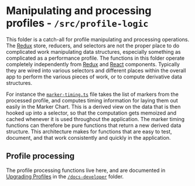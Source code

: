 # Manipulating and processing profiles - `/src/profile-logic`

This folder is a catch-all for profile manipulating and processing operations. The [Redux](http://redux.js.org/) store, reducers, and selectors are not the proper place to do complicated work manipulating data structures, especially something as complicated as a performance profile. The functions in this folder operate completely independently from [Redux](http://redux.js.org/) and [React](https://facebook.github.io/react/) components. Typically they are wired into various selectors and different places within the overall app to perform the various pieces of work, or to compute derivative data structures.

For instance the [`marker-timing.ts`](./marker-timing.ts) file takes the list of markers from the processed profile, and computes timing information for laying them out easily in the Marker Chart. This is a derived view on the data that is then hooked up into a selector, so that the computation gets memoized and cached whenever it is used throughout the application. The marker timing functions can therefore be pure functions that return a new derived data structure. This architecture makes for functions that are easy to test, document, and that work consistently and quickly in the application.

## Profile processing

The profile processing functions live here, and are documented in [Upgrading Profiles](../../docs-developer/upgrading-profiles.md) in the [`/docs-developer`](../../docs-developer) folder.
